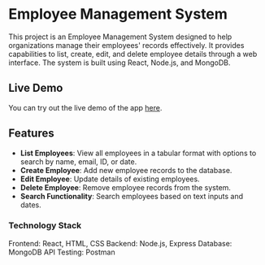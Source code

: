 # Employee Management System

This project is an Employee Management System designed to help organizations manage their employees' records effectively. It provides capabilities to list, create, edit, and delete employee details through a web interface. The system is built using React, Node.js, and MongoDB.

## Live Demo

You can try out the live demo of the app [here](https://amazing-eclair-c3891d.netlify.app).

## Features

- **List Employees**: View all employees in a tabular format with options to search by name, email, ID, or date.
- **Create Employee**: Add new employee records to the database.
- **Edit Employee**: Update details of existing employees.
- **Delete Employee**: Remove employee records from the system.
- **Search Functionality**: Search employees based on text inputs and dates.

### Technology Stack
Frontend: React, HTML, CSS
Backend: Node.js, Express
Database: MongoDB
API Testing: Postman


